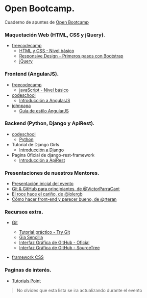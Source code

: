 # Open Bootcamp. #
Cuaderno de apuntes de [Open Bootcamp](http://victorparracant.github.io/OpenBootcamp/)

### Maquetación Web (HTML, CSS y jQuery). ###
* [freecodecamp](https://www.freecodecamp.com/)
  - [HTML y CSS - Nivel básico](https://www.freecodecamp.com/map-aside#nested-collapseHTML5andCSS)
  - [Responsive Design - Primeros pasos con Bootstrap](https://www.freecodecamp.com/map-aside#nested-collapseResponsiveDesignwithBootstr)
  - [jQuery](https://www.freecodecamp.com/map-aside#nested-collapsejQuery)

### Frontend (AngularJS). ###
* [freecodecamp](https://www.freecodecamp.com/)
  - [javaScript - Nivel básico](https://www.freecodecamp.com/map-aside#nested-collapseBasicJavaScript)
* [codeschool](https://www.codeschool.com/)
  - [Introducción a AngularJS](http://campus.codeschool.com/courses/shaping-up-with-angular-js/intro)
* [johnpapa](https://github.com/johnpapa)
  - [Guía de estilo AngularJS](https://github.com/johnpapa/angular-styleguide/blob/master/a1/i18n/es-ES.md)

### Backend (Python, Django y ApiRest). ###
* [codeschool](https://www.codeschool.com/)
  - [Python](https://www.codecademy.com/es/learn/python)
* Tutorial de Django Girls
  - [Introducción a Django](http://tutorial.djangogirls.org/es/)
* Pagina Oficial de django-rest-framework
  - [Introducción a ApiRest](http://www.django-rest-framework.org/)

### Presentaciones de nuestros Mentores. ###
* [Presentación inicial del evento](https://docs.google.com/presentation/d/17C3cQ_lLL25V9DVJdUca80a0PbJxVGV1Ujj6JfoMjmc/edit?usp=sharing)
* [Git & GitHub para principiantes, de @VictorParraCant](https://drive.google.com/file/d/0B4YLsFUmquGEcENxNnZnZzBiZDQ/view?pref=2&pli=1)
* [El roce hace el cariño, de @lolergb](https://drive.google.com/open?id=0B4YLsFUmquGEV0ZxVWVwXzFhOG8)
* [Cómo hacer front-end y parecer bueno, de @rteran](https://drive.google.com/file/d/0B4YLsFUmquGEckRBYkRad05XR3c/view?usp=sharing)

### Recursos extra. ###
* [Git](https://git-scm.com/)
  - [Tutorial práctico - Try Git](https://try.github.io/levels/1/challenges/1)
  - [Gia Sencilla](http://rogerdudler.github.io/git-guide/index.es.html)
  - [Interfaz Gráfica de GitHub - Oficial](https://desktop.github.com/)
  - [Interfaz Gráfica de GitHub - SourceTree](https://www.sourcetreeapp.com/)

* [framework CSS](http://es.learnlayout.com/frameworks.html)

### Paginas de interés. ###
* [Tutorials Point](http://www.tutorialspoint.com)

> No olvides que esta lista se ira actualizando durante el evento
